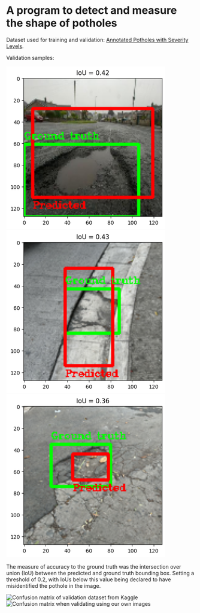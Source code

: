 # A program to detect and measure the shape of potholes

Dataset used for training and validation: [Annotated Potholes with Severity Levels](https://www.kaggle.com/datasets/idanbaru/annotated-potholes-with-severity-levels/data).

Validation samples:

![Validation sample from Kaggle dataset](Sample_images/Sample_images/1.png)
![Validation sample from own dataset](Sample_images/Sample_images/2.png)
![Validation sample from own dataset](Sample_images/Sample_images/3.png)

The measure of accuracy to the ground truth was the intersection over union (IoU) between the predicted and ground truth bounding box. Setting a threshold of 0.2, with IoUs below this value being declared to have misidentified the pothole in the image.

![Confusion matrix of validation dataset from Kaggle]()
![Confusion matrix when validating using our own images]()
